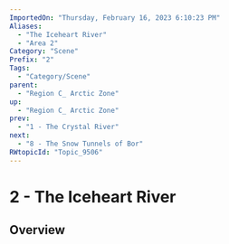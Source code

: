 ```yaml
---
ImportedOn: "Thursday, February 16, 2023 6:10:23 PM"
Aliases:
  - "The Iceheart River"
  - "Area 2"
Category: "Scene"
Prefix: "2"
Tags:
  - "Category/Scene"
parent:
  - "Region C_ Arctic Zone"
up:
  - "Region C_ Arctic Zone"
prev:
  - "1 - The Crystal River"
next:
  - "8 - The Snow Tunnels of Bor"
RWtopicId: "Topic_9506"
---
```

# 2 - The Iceheart River
## Overview
